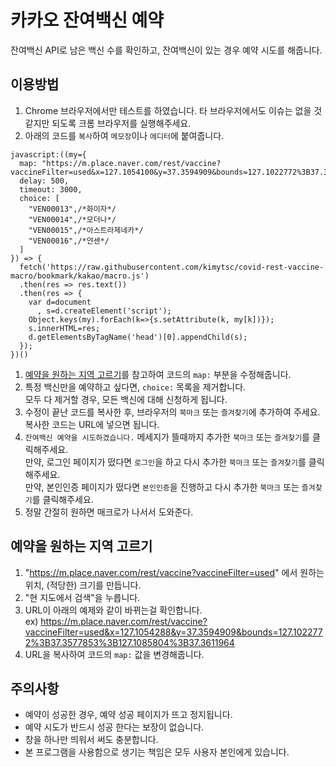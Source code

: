 # 카카오 잔여백신 예약
잔여백신 API로 남은 백신 수를 확인하고, 잔여백신이 있는 경우 예약 시도를 해줍니다.

## 이용방법
1. Chrome 브라우저에서만 테스트를 하였습니다. 타 브라우저에서도 이슈는 없을 것 같지만 되도록 크롬 브라우저를 실행해주세요.
1. 아래의 코드를 `복사`하여 `메모장`이나 `에디터`에 붙여줍니다.
~~~
javascript:((my={
  map: "https://m.place.naver.com/rest/vaccine?vaccineFilter=used&x=127.1054100&y=37.3594909&bounds=127.1022772%3B37.3998888%3B127.1117132%3B37.4032979",
  delay: 500,
  timeout: 3000,
  choice: [
    "VEN00013",/*화이자*/
    "VEN00014",/*모더나*/
    "VEN00015",/*아스트라제네카*/
    "VEN00016",/*얀센*/
  ]
}) => {
  fetch('https://raw.githubusercontent.com/kimytsc/covid-rest-vaccine-macro/bookmark/kakao/macro.js')
  .then(res => res.text())
  .then(res => {
    var d=document
      , s=d.createElement('script');
    Object.keys(my).forEach(k=>{s.setAttribute(k, my[k])});
    s.innerHTML=res;
    d.getElementsByTagName('head')[0].appendChild(s);
  });
})()
~~~

1. [예약을 원하는 지역 고르기](https://github.com/kimytsc/covid-rest-vaccine-macro/tree/bookmark/kakao#예약을-원하는-지역-고르기)를 참고하여 코드의 `map:` 부분을 수정해줍니다.
1. 특정 백신만을 예약하고 싶다면, `choice:` 목록을 제거합니다.  
   모두 다 제거할 경우, 모든 백신에 대해 신청하게 됩니다.
1. 수정이 끝난 코드를 복사한 후, 브라우저의 `북마크` 또는 `즐겨찾기`에 추가하여 주세요. 복사한 코드는 URL에 넣으면 됩니다.
1. `잔여백신 예약을 시도하겠습니다.` 메세지가 뜰때까지 추가한 `북마크` 또는 `즐겨찾기`를 클릭해주세요.  
   만약, 로그인 페이지가 떴다면 `로그인`을 하고 다시 추가한 `북마크` 또는 `즐겨찾기`를 클릭해주세요.  
   만약, 본인인증 페이지가 떴다면 `본인인증`을 진행하고 다시 추가한 `북마크` 또는 `즐겨찾기`를 클릭해주세요.
1. 정말 간절히 원하면 매크로가 나서서 도와준다.



## 예약을 원하는 지역 고르기
 1. "https://m.place.naver.com/rest/vaccine?vaccineFilter=used" 에서 원하는 위치, (적당한) 크기를 만듭니다.
 2. "현 지도에서 검색"을 누릅니다.
 3. URL이 아래의 예제와 같이 바뀌는걸 확인합니다.  
    ex) https://m.place.naver.com/rest/vaccine?vaccineFilter=used&x=127.1054288&y=37.3594909&bounds=127.1022772%3B37.3577853%3B127.1085804%3B37.3611964
 4. URL을 복사하여 코드의 `map:` 값을 변경해줍니다.


## 주의사항
- 예약이 성공한 경우, 예약 성공 페이지가 뜨고 정지됩니다.
- 예약 시도가 반드시 성공 한다는 보장이 없습니다.
- 창을 하나만 띄워서 써도 충분합니다.
- 본 프로그램을 사용함으로 생기는 책임은 모두 사용자 본인에게 있습니다.
